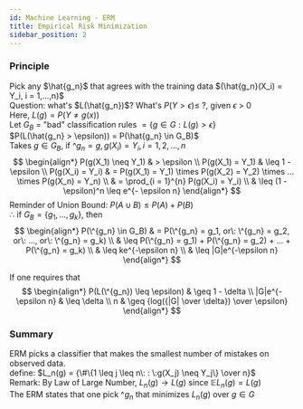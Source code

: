 ```yaml
---
id: Machine Learning - ERM
title: Empirical Risk Minimization
sidebar_position: 2
---
```


### Principle

Pick any $\hat{g_n}$ that agrees with the training data $(\hat{g_n}(X_i) = Y_i, i = 1,...,n)$  
Question: what's $L(\hat{g_n})$? What's $P(Y > \epsilon) \leq$ ?, given $\epsilon$ > 0  
Here, $L(g) = P(Y\neq g(x))$  
Let $G_B$ = "bad" classification rules $=\{g \in G: L(g) > \epsilon\}$  
$P(L(\hat{g_n} > \epsilon)) = P(\hat{g_n} \in G_B)$  
Takes $g \in G_B$, if $\^{g_n} = g, g(X_i) = Y_i, i = 1,2,...,n$  
$$
\begin{align*}
P(g(X_1) \neq Y_1) & > \epsilon \\
P(g(X_1) = Y_1) & \leq 1 - \epsilon \\
P(g(X_i) = Y_i) & = P(g(X_1) = Y_1) \times P(g(X_2) = Y_2) \times ... \times P(g(X_n) = Y_n) \\
& = \prod_{i = 1}^{n} P(g(X_i) = Y_i) \\
& \leq (1 - \epsilon)^n \leq e^{- \epsilon n}
\end{align*}  
$$
Reminder of Union Bound: $P(A \cup B) \leq P(A) + P(B)$  
$\therefore$ if $G_B = \{g_1, ..., g_k\}$, then  
$$
\begin{align*}
P(\^{g_n} \in G_B) & = P(\^{g_n} = g_1, or\: \^{g_n} = g_2, or\: ..., or\: \^{g_n} = g_k) \\
& \leq P(\^{g_n} = g_1) + P(\^{g_n} = g_2) + ... + P(\^{g_n} = g_k) \\
& \leq ke^{-\epsilon n} \\
& \leq |G|e^{-\epsilon n}
\end{align*}  
$$

If one requires that 
$$
\begin{align*}
P(L(\^{g_n}) \leq \epsilon) & \geq 1 - \delta \\
|G|e^{-\epsilon n} & \leq \delta \\
n & \geq {log({|G| \over \delta}) \over \epsilon}
\end{align*}  
$$

### Summary

ERM picks a classifier that makes the smallest number of mistakes on observed data.  
define: $L_n(g) = {\#\{1 \leq j \leq n\: : \:g(X_j) \neq Y_j\} \over n}$  
Remark: By Law of Large Number, $L_n(g) \rightarrow L(g)$ since $\mathbb{E}L_n(g) = L(g)$  
The ERM states that one pick $\^{g_n}$ that minimizes $L_n(g)$ over $g \in G$